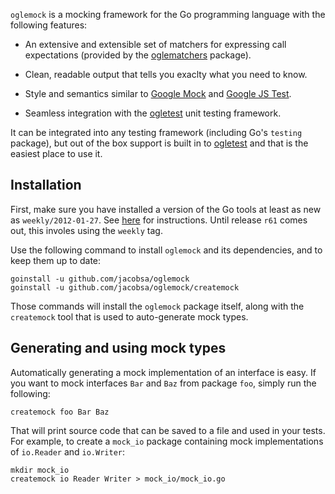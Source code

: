 `oglemock` is a mocking framework for the Go programming language with the
following features:

 *  An extensive and extensible set of matchers for expressing call
    expectations (provided by the [oglematchers][] package).

 *  Clean, readable output that tells you exaclty what you need to know.

 *  Style and semantics similar to [Google Mock][googlemock] and
    [Google JS Test][google-js-test].

 *  Seamless integration with the [ogletest][] unit testing framework.

It can be integrated into any testing framework (including Go's `testing`
package), but out of the box support is built in to [ogletest][] and that is the
easiest place to use it.


Installation
------------

First, make sure you have installed a version of the Go tools at least as new as
`weekly/2012-01-27`. See [here][golang-install] for instructions. Until
release `r61` comes out, this involes using the `weekly` tag.

Use the following command to install `oglemock` and its dependencies, and to
keep them up to date:

    goinstall -u github.com/jacobsa/oglemock
    goinstall -u github.com/jacobsa/oglemock/createmock

Those commands will install the `oglemock` package itself, along with the
`createmock` tool that is used to auto-generate mock types.


Generating and using mock types
-------------------------------

Automatically generating a mock implementation of an interface is easy. If you
want to mock interfaces `Bar` and `Baz` from package `foo`, simply run the
following:

    createmock foo Bar Baz

That will print source code that can be saved to a file and used in your tests.
For example, to create a `mock_io` package containing mock implementations of
`io.Reader` and `io.Writer`:

    mkdir mock_io
    createmock io Reader Writer > mock_io/mock_io.go


[golang-install]: http://golang.org/doc/install.html#releases
[google-js-test]: http://code.google.com/p/google-js-test/
[googlemock]: http://code.google.com/p/googlemock/
[oglematchers]: https://github.com/jacobsa/oglematchers
[ogletest]: https://github.com/jacobsa/oglematchers
